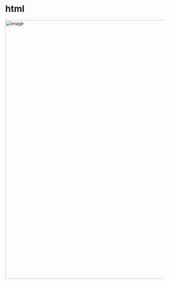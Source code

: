 # html 
<img width="819" alt="image" src="https://github.com/user-attachments/assets/89aeaf08-38fe-4e5d-b7c2-598d94a39cff">
